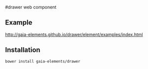 #drawer web component

## Example

http://gaia-elements.github.io/drawer/element/examples/index.html

## Installation
```
bower install gaia-elements/drawer
```
